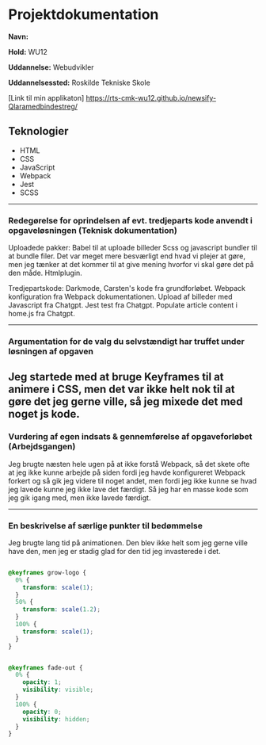 # Projektdokumentation

**Navn:** 

**Hold:** WU12

**Uddannelse:** Webudvikler

**Uddannelsessted:** Roskilde Tekniske Skole

[Link til min applikaton] https://rts-cmk-wu12.github.io/newsify-Qlaramedbindestreg/


## Teknologier

-   HTML
-   CSS
-   JavaScript
-   Webpack
-	Jest
-   SCSS

---



### Redegørelse for oprindelsen af evt. tredjeparts kode anvendt i opgaveløsningen (Teknisk dokumentation)
Uploadede pakker:
Babel til at uploade billeder
Scss og javascript bundler til at bundle filer. Det var meget mere besværligt end hvad vi plejer at gøre, men jeg tænker at det kommer til at give mening hvorfor vi skal gøre det på den måde.
Htmlplugin.

Tredjepartskode:
Darkmode, Carsten's kode fra grundforløbet.
Webpack konfiguration fra Webpack dokumentationen.
Upload af billeder med Javascript fra Chatgpt.
Jest test fra Chatgpt.
Populate article content i home.js fra Chatgpt.


---

### Argumentation for de valg du selvstændigt har truffet under løsningen af opgaven

Jeg startede med at bruge Keyframes til at animere i CSS, men det var ikke helt nok til at gøre det jeg gerne ville, så jeg mixede det med noget js kode.
---
### Vurdering af egen indsats & gennemførelse af opgaveforløbet (Arbejdsgangen)

Jeg brugte næsten hele ugen på at ikke forstå Webpack, så det skete ofte at jeg ikke kunne arbejde på siden fordi jeg havde konfigureret Webpack forkert og så gik jeg videre til noget andet, men fordi jeg ikke kunne se hvad jeg lavede kunne jeg ikke lave det færdigt. Så jeg har en masse kode som jeg gik igang med, men ikke lavede færdigt. 

---
### En beskrivelse af særlige punkter til bedømmelse

Jeg brugte lang tid på animationen. Den blev ikke helt som jeg gerne ville have den, men jeg er stadig glad for den tid jeg invasterede i det.
	
```css

@keyframes grow-logo {
  0% {
    transform: scale(1);
  }
  50% {
    transform: scale(1.2);
  }
  100% {
    transform: scale(1);
  }
}


@keyframes fade-out {
  0% {
    opacity: 1;
    visibility: visible;
  }
  100% {
    opacity: 0;
    visibility: hidden;
  }
}

